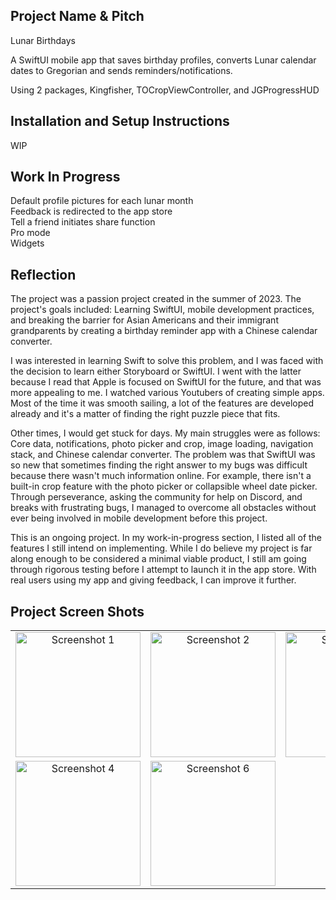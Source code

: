 ## Project Name & Pitch

Lunar Birthdays

A SwiftUI mobile app that saves birthday profiles, converts Lunar calendar dates to Gregorian and sends reminders/notifications.

Using 2 packages, Kingfisher, TOCropViewController, and JGProgressHUD

## Installation and Setup Instructions

WIP

## Work In Progress

Default profile pictures for each lunar month
<br>
Feedback is redirected to the app store
<br>
Tell a friend initiates share function
<br>
Pro mode
<br>
Widgets


## Reflection

The project was a passion project created in the summer of 2023. The project's goals included: Learning SwiftUI, mobile development practices, and breaking the barrier for Asian Americans and their immigrant grandparents by creating a birthday reminder app with a Chinese calendar converter.

I was interested in learning Swift to solve this problem, and I was faced with the decision to learn either Storyboard or SwiftUI. I went with the latter because I read that Apple is focused on SwiftUI for the future, and that was more appealing to me. I watched various Youtubers of creating simple apps. Most of the time it was smooth sailing, a lot of the features are developed already and it's a matter of finding the right puzzle piece that fits. 

Other times, I would get stuck for days. My main struggles were as follows: Core data, notifications, photo picker and crop, image loading, navigation stack, and Chinese calendar converter. The problem was that SwiftUI was so new that sometimes finding the right answer to my bugs was difficult because there wasn't much information online. For example, there isn't a built-in crop feature with the photo picker or collapsible wheel date picker. Through perseverance, asking the community for help on Discord, and breaks with frustrating bugs, I managed to overcome all obstacles without ever being involved in mobile development before this project.

This is an ongoing project. In my work-in-progress section, I listed all of the features I still intend on implementing. While I do believe my project is far along enough to be considered a minimal viable product, I still am going through rigorous testing before I attempt to launch it in the app store. With real users using my app and giving feedback, I can improve it further. 

## Project Screen Shots
<table>
  <tr>
    <td align="center">
      <img src="https://github.com/johnnyj2608/LunarBirthdays/assets/54607786/3b3262cb-765b-4eb7-a17b-bd9184b9aeb5" alt="Screenshot 1" width="200"/>
    </td>
    <td align="center">
      <img src="https://github.com/johnnyj2608/LunarBirthdays/assets/54607786/debc7841-5d5a-4b8b-9b23-b0c0edc13d4e" alt="Screenshot 2" width="200"/>
    </td>
    <td align="center">
      <img src="https://github.com/johnnyj2608/LunarBirthdays/assets/54607786/a43638b7-d96f-44db-9faa-69d82667a58e" alt="Screenshot 3" width="200"/>
    </td>
  </tr>
  <tr>
    <td align="center">
      <img src="https://github.com/johnnyj2608/LunarBirthdays/assets/54607786/bc695ce2-69e6-4c4f-8910-c0ca9acd4484" alt="Screenshot 4" width="200"/>
    </td>
    <td align="center">
      <img src="https://github.com/johnnyj2608/LunarBirthdays/assets/54607786/902337e2-00af-461f-b63e-00771ebe9e84" alt="Screenshot 6" width="200"/>
    </td>
  </tr>
</table>

